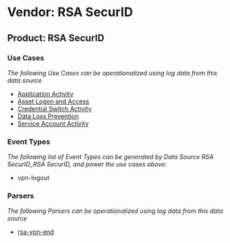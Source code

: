 Vendor: RSA SecurID
===================
Product: RSA SecurID
--------------------

### Use Cases

_The following Use Cases can be operationalized using log data from this data source_

* [Application Activity](usecase_application_activity.md)
* [Asset Logon and Access](usecase_asset_logon_and_access.md)
* [Credential Switch Activity](usecase_credential_switch_activity.md)
* [Data Loss Prevention](usecase_data_loss_prevention.md)
* [Service Account Activity](usecase_service_account_activity.md)


### Event Types

_The following list of Event Types can be generated by Data Source RSA SecurID_RSA SecurID, and power the use cases above:_

- vpn-logout


### Parsers

_The following Parsers can be operationalized using log data from this data source_

* [rsa-vpn-end](parserContent_rsa-vpn-end.md)
